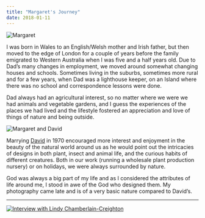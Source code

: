 ```yaml
---
title: "Margaret's Journey"
date: 2018-01-11
---
```


![Margaret](img/blog/Margaret/Margaret.png)

I was born in Wales to an English/Welsh mother and Irish father, but then moved to the edge of London for a couple of years before the family emigrated to Western Australia when I was five and a half years old.  Due to Dad’s many changes in employment, we moved around somewhat changing houses and schools.  Sometimes living in the suburbs, sometimes more rural and for a few years, when Dad was a lighthouse keeper, on an Island where there was no school and correspondence lessons were done.

Dad always had an agricultural interest, so no matter where we were we had animals and vegetable gardens, and I guess the experiences of the places we had lived and the lifestyle fostered an appreciation and love of things of nature and being outside.

![Margaret and David](img/blog/David/David-and-Margaret.png)

Marrying [David](/blog/david) in 1970 encouraged more interest and enjoyment in the beauty of the natural world around us as he would point out the intricacies of designs in both plant, insect and animal life, and the curious habits of different creatures. Both in our work (running a wholesale plant production nursery) or on holidays, we were always surrounded by nature.

God was always a big part of my life and as I considered the attributes of life around me, I stood in awe of the God who designed them.  My photography came late and is of a very basic nature compared to David’s.

***

[![Interview with Lindy Chamberlain-Creighton](img/blog/Margaret/Lindy.png)](http://creation.com/lindy-chamberlain-creighton-interview)

